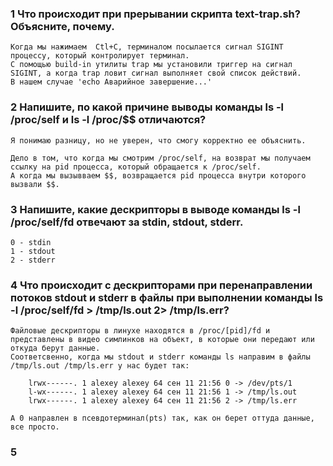 ### 1 Что происходит при прерывании скрипта text-trap.sh? Объясните, почему.  
	Когда мы нажимаем  Ctl+C, терминалом посылается сигнал SIGINT процессу, который контролирует терминал.  
	С помощью build-in утилиты trap мы установили триггер на сигнал SIGINT, а когда trap ловит сигнал выполняет свой список действий.   
	В нашем случае 'echo Аварийное завершение...'
	
### 2 Напишите, по какой причине выводы команды ls -l /proc/self и ls -l /proc/$$ отличаются?
	Я понимаю разницу, но не уверен, что смогу корректно ее объяснить.
	
	Дело в том, что когда мы смотрим /proc/self, на возврат мы получаем ссылку на pid процесса, который обращается к /proc/self.
	А когда мы вызывваем $$, возвращается pid процесса внутри которого вызвали $$.
	
### 3 Напишите, какие дескрипторы в выводе команды ls -l /proc/self/fd отвечают за stdin, stdout, stderr.
	0 - stdin
	1 - stdout
	2 - stderr

### 4 Что происходит с дескрипторами при перенаправлении потоков stdout и stderr в файлы при выполнении команды ls -l /proc/self/fd > /tmp/ls.out 2> /tmp/ls.err?

	Файловые дескрипторы в линухе находятся в /proc/[pid]/fd и представлены в видео симлинков на объект, в которые они передают или откуда берут данные. 
	Соответсвенно, когда мы stdout и stderr команды ls направим в файлы /tmp/ls.out /tmp/ls.err у нас будет так:   
	
		lrwx------. 1 alexey alexey 64 сен 11 21:56 0 -> /dev/pts/1
		l-wx------. 1 alexey alexey 64 сен 11 21:56 1 -> /tmp/ls.out
		lrwx------. 1 alexey alexey 64 сен 11 21:56 2 -> /tmp/ls.err
	
	А 0 направлен в псевдотерминал(pts) так, как он берет оттуда данные, все просто.
	
### 5 
